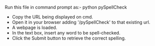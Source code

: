 Run this file in command prompt as:-
python pySpellCheck

- Copy the URL being displayed on cmd.
- Open it in your browser adding '/pySpellCheck' to that existing url.
- A webpage is loaded.
- In the text box, insert any word to be spell-checked.
- Click the Submit button to retrieve the correct spelling.
